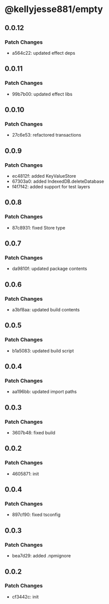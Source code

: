 # @kellyjesse881/empty

## 0.0.12

### Patch Changes

- a564c22: updated effect deps

## 0.0.11

### Patch Changes

- 99b7b00: updated effect libs

## 0.0.10

### Patch Changes

- 27c6e53: refactored transactions

## 0.0.9

### Patch Changes

- ec4812f: added KeyValueStore
- 67303a0: added IndexedDB.deleteDatabase
- f4f7f42: added support for test layers

## 0.0.8

### Patch Changes

- 87c8931: fixed Store type

## 0.0.7

### Patch Changes

- da9810f: updated package contents

## 0.0.6

### Patch Changes

- a3bf8aa: updated build contents

## 0.0.5

### Patch Changes

- b1a5083: updated build script

## 0.0.4

### Patch Changes

- aa196bb: updated import paths

## 0.0.3

### Patch Changes

- 3607b48: fixed build

## 0.0.2

### Patch Changes

- 4605871: init

## 0.0.4

### Patch Changes

- 897cf90: fixed tsconfig

## 0.0.3

### Patch Changes

- bea7d29: added .npmignore

## 0.0.2

### Patch Changes

- cf3442c: init
